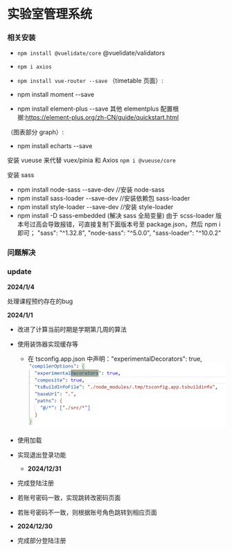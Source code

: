 # 实验室管理系统

### 相关安装

- `npm install @vuelidate/core` @vuelidate/validators
- `npm i axios`
- `npm install vue-router --save`
  （timetable 页面）:

- npm install moment --save
- npm install element-plus --save
  其他 elementplus 配置根据:https://element-plus.org/zh-CN/guide/quickstart.html

（图表部分 graph）:

- npm install echarts --save

安装 vueuse 来代替 vuex/pinia 和 Axios
`npm i @vueuse/core`

安装 sass

- npm install node-sass --save-dev //安装 node-sass
- npm install sass-loader --save-dev //安装依赖包 sass-loader
- npm install style-loader --save-dev //安装 style-loader
- npm install -D sass-embedded
  (解决 sass 全局变量)
  由于 scss-loader 版本号过高会导致报错，可直接复制下面版本号至 package.json，然后 npm i 即可；
  "sass": "^1.32.8",
  "node-sass": "^5.0.0",
  "sass-loader": "^10.0.2"

### 问题解决

### update
**2024/1/4**


处理课程预约存在的bug


**2024/1/1**

- 改进了计算当前时期是学期第几周的算法
- 使用装饰器实现缓存等

  - 在 tsconfig.app.json 中声明："experimentalDecorators": true,
    ![](./img/image.png)

- 使用加载
- 实现退出登录功能

  - **2024/12/31**

- 完成登陆注册
- 若账号密码一致，实现跳转改密码页面
- 若账号密码不一致，则根据账号角色跳转到相应页面
- **2024/12/30**

- 完成部分登陆注册

